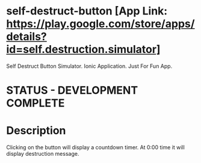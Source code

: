 # self-destruct-button [App Link: https://play.google.com/store/apps/details?id=self.destruction.simulator]
Self Destruct Button Simulator. Ionic Application.
Just For Fun App.

# STATUS - DEVELOPMENT COMPLETE

# Description
Clicking on the button will display a countdown timer.
At 0:00 time it will display destruction message.
